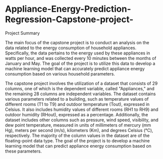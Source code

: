 # Appliance-Energy-Prediction-Regression-Capstone-project-
Project Summary

The main focus of the capstone project is to conduct an analysis on the data related to the energy consumption of household appliances. Specifically, the data pertains to the energy used by these appliances in watts per hour, and was collected every 10 minutes between the months of January and May. The goal of the project is to utilize this data to develop a machine learning model that can accurately predict appliance energy consumption based on various household parameters.

The capstone project involves the utilization of a dataset that consists of 29 columns, one of which is the dependent variable, called "Appliances," and the remaining 28 columns are independent variables. The dataset contains various parameters related to a building, such as temperature values of different rooms (T1 to T9) and outdoor temperature (Tout), expressed in Celsius. It also includes humidity values of different rooms (RH1 to RH9) and outdoor humidity (RHout), expressed as a percentage. Additionally, the dataset includes other columns such as pressure, wind speed, visibility, and dew point temperature, measured in units of millimeters of mercury (mm Hg), meters per second (m/s), kilometers (Km), and degrees Celsius (°C), respectively. The majority of the column values in the dataset are of the floating-point data type. The goal of the project is to develop a machine learning model that can predict appliance energy consumption based on these parameters.
